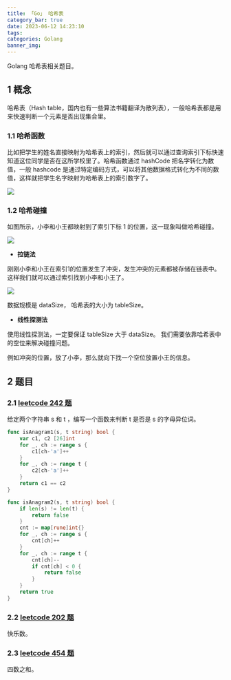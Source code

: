 ```yaml
---
title: 「Go」 哈希表
category_bar: true
date: 2023-06-12 14:23:10
tags:
categories: Golang
banner_img:
---
```


Golang 哈希表相关题目。

<!-- more -->

## 1 概念

哈希表（Hash table，国内也有一些算法书籍翻译为散列表），一般哈希表都是用来快速判断一个元素是否出现集合里。

### 1.1 哈希函数

比如把学生的姓名直接映射为哈希表上的索引，然后就可以通过查询索引下标快速知道这位同学是否在这所学校里了。哈希函数通过 hashCode 把名字转化为数值，一般 hashcode 是通过特定编码方式，可以将其他数据格式转化为不同的数值，这样就把学生名字映射为哈希表上的索引数字了。

![](1.png)

### 1.2 哈希碰撞

如图所示，小李和小王都映射到了索引下标 1 的位置，这一现象叫做哈希碰撞。

![](2.png)

* **拉链法**

刚刚小李和小王在索引1的位置发生了冲突，发生冲突的元素都被存储在链表中。 这样我们就可以通过索引找到小李和小王了。

![](3.png)

数据规模是 dataSize， 哈希表的大小为 tableSize。

* **线性探测法**

使用线性探测法，一定要保证 tableSize 大于 dataSize。 我们需要依靠哈希表中的空位来解决碰撞问题。

例如冲突的位置，放了小李，那么就向下找一个空位放置小王的信息。

## 2 题目

### 2.1 [leetcode 242 题](https://leetcode.cn/problems/valid-anagram/)

给定两个字符串 s 和 t ，编写一个函数来判断 t 是否是 s 的字母异位词。

```go
func isAnagram1(s, t string) bool {
    var c1, c2 [26]int
    for _, ch := range s {
        c1[ch-'a']++
    }
    for _, ch := range t {
        c2[ch-'a']++
    }
    return c1 == c2
}

func isAnagram2(s, t string) bool {
    if len(s) != len(t) {
        return false
    }
    cnt := map[rune]int{}
    for _, ch := range s {
        cnt[ch]++
    }
    for _, ch := range t {
        cnt[ch]--
        if cnt[ch] < 0 {
            return false
        }
    }
    return true
}
```

### 2.2 [leetcode 202 题](https://leetcode.cn/problems/happy-number/)

快乐数。

### 2.3 [leetcode 454 题](https://leetcode.cn/problems/4sum-ii/)

四数之和。